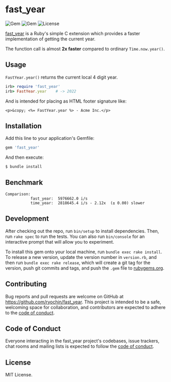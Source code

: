# fast_year

![Gem](https://img.shields.io/gem/v/fast_year.svg) ![Gem](https://img.shields.io/gem/dt/fast_year.svg) ![License](https://img.shields.io/badge/license-MIT-blue.svg)

[fast_year](https://rubygems.org/gems/fast_year) is a Ruby's simple C extension which provides a faster implementation of getting the current year.

The function call is almost **2x faster** compared to ordinary `Time.now.year()`.


## Usage

`FastYear.year()` returns the current local 4 digit year.

```ruby
irb> require 'fast_year'
irb> FastYear.year    # -> 2022
```

And is intended for placing as HTML footer signature like:

```erb
<p>&copy; <%= FastYear.year %> - Acme Inc.</p>
```

## Installation

Add this line to your application's Gemfile:

```ruby
gem 'fast_year'
```

And then execute:

```
$ bundle install
```

Benchmark
---------

```
Comparison:
           fast_year:  5976662.0 i/s
           time_year:  2818645.4 i/s - 2.12x  (± 0.00) slower
```

## Development

After checking out the repo, run `bin/setup` to install dependencies. Then, run `rake spec` to run the tests. You can also run `bin/console` for an interactive prompt that will allow you to experiment.

To install this gem onto your local machine, run `bundle exec rake install`. To release a new version, update the version number in `version.rb`, and then run `bundle exec rake release`, which will create a git tag for the version, push git commits and tags, and push the `.gem` file to [rubygems.org](https://rubygems.org).

## Contributing

Bug reports and pull requests are welcome on GitHub at https://github.com/ryochin/fast_year. This project is intended to be a safe, welcoming space for collaboration, and contributors are expected to adhere to the [code of conduct](https://github.com/ryochin/fast_year/blob/master/CODE_OF_CONDUCT.md).


## Code of Conduct

Everyone interacting in the fast_year project's codebases, issue trackers, chat rooms and mailing lists is expected to follow the [code of conduct](https://github.com/ryochin/fast_year/blob/master/CODE_OF_CONDUCT.md).

License
-------

MIT License.
